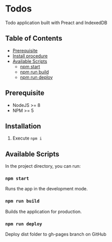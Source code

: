 # Todos

Todo application built with Preact and IndexedDB

## Table of Contents

- [Prerequisite](#prerequisite)
- [Install procedure](#install-procedure)
- [Available Scripts](#available-scripts)
  - [npm start](#npm-start)
  - [npm run build](#npm-run-build)
  - [npm run deploy](#npm-run-deploy)

## Prerequisite

- NodeJS >= 8
- NPM >= 5

## Installation

1. Execute `npm i`

## Available Scripts

In the project directory, you can run:

### `npm start`

Runs the app in the development mode.

### `npm run build`

Builds the application for production.

### `npm run deploy`

Deploy dist folder to gh-pages branch on GitHub
